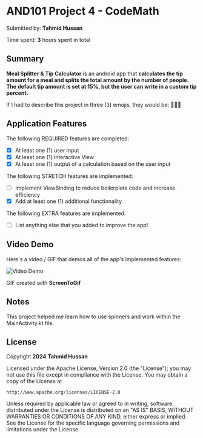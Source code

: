 <!-- (This is a comment) INSTRUCTIONS: Go through this page and fill out any **bolded** entries with their correct values.-->

# AND101 Project 4 - CodeMath

Submitted by: **Tahmid Hussan**

Time spent: **3** hours spent in total

## Summary

**Meal Splitter & Tip Calculator** is an android app that **calculates the tip amount for a meal and splits the total amount by the number of people. The default tip amount is set at 15%, but the user can write in a custom tip percent.**

If I had to describe this project in three (3) emojis, they would be: **🤯🧠🤖**

## Application Features

<!-- (This is a comment) Please be sure to change the [ ] to [x] for any features you completed.  If a feature is not checked [x], you might miss the points for that item! -->

The following REQUIRED features are completed:

- [X] At least one (1) user input
- [X] At least one (1) interactive View
- [X] At least one (1) output of a calculation based on the user input

The following STRETCH features are implemented:

- [ ] Implement ViewBinding to reduce boilerplate code and increase efficiency
- [X] Add at least one (1) additional functionality

The following EXTRA features are implemented:

- [ ] List anything else that you added to improve the app!

## Video Demo

Here's a video / GIF that demos all of the app's implemented features:

<img src='https://i.imgur.com/7q23zli.gif' title='Video Demo' width='' alt='Video Demo' />

GIF created with **ScreenToGif**

<!-- Recommended tools:
- [Kap](https://getkap.co/) for macOS
- [ScreenToGif](https://www.screentogif.com/) for Windows
- [peek](https://github.com/phw/peek) for Linux. -->

## Notes

This project helped me learn how to use spinners and work within the MainActivity.kt file.

## License

Copyright **2024** **Tahmid Hussan**

Licensed under the Apache License, Version 2.0 (the "License");
you may not use this file except in compliance with the License.
You may obtain a copy of the License at

    http://www.apache.org/licenses/LICENSE-2.0

Unless required by applicable law or agreed to in writing, software
distributed under the License is distributed on an "AS IS" BASIS,
WITHOUT WARRANTIES OR CONDITIONS OF ANY KIND, either express or implied.
See the License for the specific language governing permissions and
limitations under the License.
